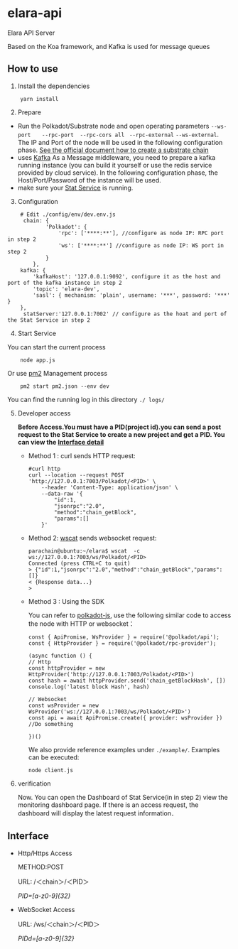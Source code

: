 # elara-api
Elara API Server

Based on the Koa framework, and Kafka is used for message queues

## How to use
 1. Install the dependencies
```
    yarn install 
```
2. Prepare
- Run the Polkadot/Substrate node and open operating parameters  `--ws-port ` 　` --rpc-port `　`--rpc-cors all` ` --rpc-external`  `--ws-external`. The IP and Port of the node will be used in the following configuration phase. [See the official document how to create a substrate chain](https://substrate.dev/docs/en/tutorials/create-your-first-substrate-chain/)
- uses [Kafka](http://kafka.apache.org/) As a Message middleware, you need to prepare a kafka running instance (you can build it yourself or use the redis service provided by cloud service). In the following configuration phase, the Host/Port/Password of the instance will be used.
- make sure your [Stat Service](https://github.com/patractlabs/elara/tree/master/packages/stat) is running. 

3. Configuration
```
    # Edit ./config/env/dev.env.js
     chain: {
            'Polkadot': {
                'rpc': ['****:**'], //configure as node IP: RPC port in step 2
                'ws': ['****:**'] //configure as node IP: WS port in step 2
            }
        },
    kafka: {
        'kafkaHost': '127.0.0.1:9092', configure it as the host and port of the kafka instance in step 2
        'topic': 'elara-dev',
        'sasl': { mechanism: 'plain', username: '***', password: '***' }
    },
     statServer:'127.0.0.1:7002' // configure as the hoat and port of the Stat Service in step 2
```

 4. Start Service
 
 You can start the current process

```
    node app.js
```

Or use [pm2](https://github.com/Unitech/pm2) Management process


```
    pm2 start pm2.json --env dev
```

You can find the running log in this directory `./ logs/`



5. Developer access

    **Before Access.You must have a PID(project id).you can send a post request to the Stat Service to create a new project and get a PID. You can view the [Interface detail ](https://github.com/patractlabs/elara/tree/0.2/packages/stat#3-new-project)**
   
    - Method 1 : curl sends HTTP request:
        ```
        #curl http
        curl --location --request POST 'http://127.0.0.1:7003/Polkadot/<PID>' \
            --header 'Content-Type: application/json' \
            --data-raw '{
                "id":1,
                "jsonrpc":"2.0",
                "method":"chain_getBlock",
                "params":[]
            }'
        ```

    - Method 2: [wscat](https://github.com/websockets/wscat) sends websocket request:
        ```
        parachain@ubuntu:~/elara$ wscat  -c ws://127.0.0.1:7003/ws/Polkadot/<PID>
        Connected (press CTRL+C to quit)
        > {"id":1,"jsonrpc":"2.0","method":"chain_getBlock","params":[]}
        < {Response data...}
        > 
        ```
     - Method 3 : Using the SDK
    
        You can refer to [polkadot-js](https://github.com/polkadot-js), use the following similar code to access the node with HTTP or websocket：


        ```
        const { ApiPromise, WsProvider } = require('@polkadot/api');
        const { HttpProvider } = require('@polkadot/rpc-provider');

        (async function () {
        // Http
        const httpProvider = new HttpProvider('http://127.0.0.1:7003/Polkadot/<PID>')
        const hash = await httpProvider.send('chain_getBlockHash', [])
        console.log('latest block Hash', hash)

        // Websocket
        const wsProvider = new WsProvider('ws://127.0.0.1:7003/ws/Polkadot/<PID>')
        const api = await ApiPromise.create({ provider: wsProvider })
        //Do something

        })()

        ```
        We also provide reference examples under `./example/`.
        Examples can be executed:

        ```
        node client.js
        ```
    
6. verification

   Now. You can open the Dashboard of Stat Service(in in step 2) view the monitoring dashboard page. If there is an access request, the dashboard will display the latest request information．


## Interface
- Http/Https Access

    METHOD:POST 

    URL:  /＜chain＞/＜PID＞

    *PID=[a-z0-9]{32}*

-  WebSocket Access

    URL: /ws/＜chain＞/＜PID＞

    *PIDd=[a-z0-9]{32}*